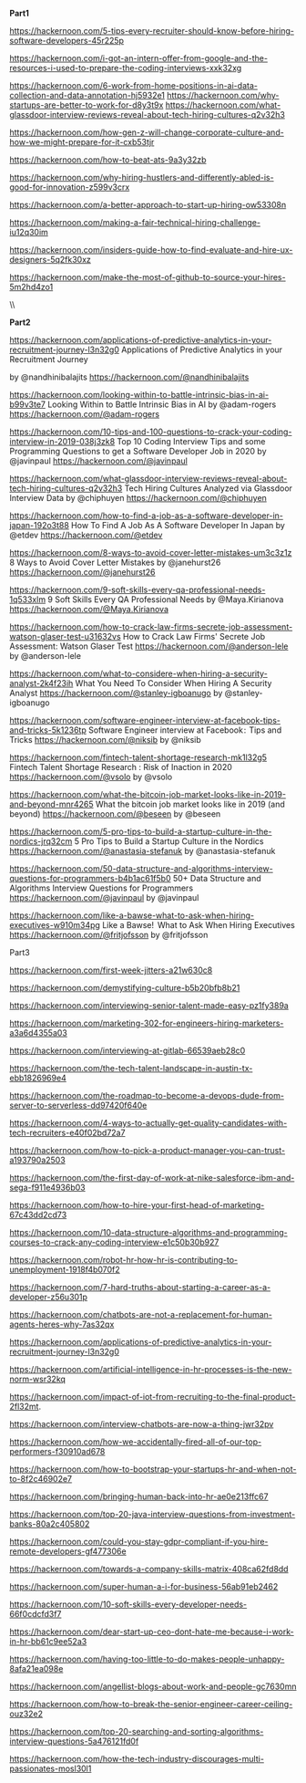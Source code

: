**Part1**



https://hackernoon.com/5-tips-every-recruiter-should-know-before-hiring-software-developers-45r225p

https://hackernoon.com/i-got-an-intern-offer-from-google-and-the-resources-i-used-to-prepare-the-coding-interviews-xxk32xg

https://hackernoon.com/6-work-from-home-positions-in-ai-data-collection-and-data-annotation-hj5932e1
https://hackernoon.com/why-startups-are-better-to-work-for-d8y3t9x
https://hackernoon.com/what-glassdoor-interview-reviews-reveal-about-tech-hiring-cultures-q2v32h3


https://hackernoon.com/how-gen-z-will-change-corporate-culture-and-how-we-might-prepare-for-it-cxb53tjr



https://hackernoon.com/how-to-beat-ats-9a3y32zb

https://hackernoon.com/why-hiring-hustlers-and-differently-abled-is-good-for-innovation-z599v3crx

https://hackernoon.com/a-better-approach-to-start-up-hiring-ow53308n

https://hackernoon.com/making-a-fair-technical-hiring-challenge-iu12q30im

https://hackernoon.com/insiders-guide-how-to-find-evaluate-and-hire-ux-designers-5q2fk30xz

https://hackernoon.com/make-the-most-of-github-to-source-your-hires-5m2hd4zo1



\\\

**Part2**

https://hackernoon.com/applications-of-predictive-analytics-in-your-recruitment-journey-l3n32g0
Applications of Predictive Analytics in your Recruitment Journey

by @nandhinibalajits
https://hackernoon.com/@nandhinibalajits


https://hackernoon.com/looking-within-to-battle-intrinsic-bias-in-ai-b99v3te7
Looking Within to Battle Intrinsic Bias in AI
by @adam-rogers
https://hackernoon.com/@adam-rogers



https://hackernoon.com/10-tips-and-100-questions-to-crack-your-coding-interview-in-2019-038j3zk8
Top 10 Coding Interview Tips and some Programming Questions to get a Software Developer Job in 2020
by @javinpaul
https://hackernoon.com/@javinpaul




https://hackernoon.com/what-glassdoor-interview-reviews-reveal-about-tech-hiring-cultures-q2v32h3
Tech Hiring Cultures Analyzed via Glassdoor Interview Data
by @chiphuyen
https://hackernoon.com/@chiphuyen

https://hackernoon.com/how-to-find-a-job-as-a-software-developer-in-japan-192o3t88
How To Find A Job As A Software Developer In Japan
by @etdev
https://hackernoon.com/@etdev

https://hackernoon.com/8-ways-to-avoid-cover-letter-mistakes-um3c3z1z
8 Ways to Avoid Cover Letter Mistakes
by @janehurst26
https://hackernoon.com/@janehurst26



https://hackernoon.com/9-soft-skills-every-qa-professional-needs-1q533xlm
9 Soft Skills Every QA Professional Needs
by @Maya.Kirianova
https://hackernoon.com/@Maya.Kirianova



https://hackernoon.com/how-to-crack-law-firms-secrete-job-assessment-watson-glaser-test-u31632vs
How to Crack Law Firms' Secrete Job Assessment: Watson Glaser Test
https://hackernoon.com/@anderson-lele
by @anderson-lele


https://hackernoon.com/what-to-considere-when-hiring-a-security-analyst-2k4f23ih
What You Need To Consider When Hiring A Security Analyst
https://hackernoon.com/@stanley-igboanugo
by @stanley-igboanugo



https://hackernoon.com/software-engineer-interview-at-facebook-tips-and-tricks-5k1236tp
Software Engineer interview at Facebook :  Tips and Tricks
https://hackernoon.com/@niksib
by @niksib

https://hackernoon.com/fintech-talent-shortage-research-mk1l32g5
Fintech Talent Shortage Research : Risk of Inaction in 2020
https://hackernoon.com/@vsolo
by @vsolo

https://hackernoon.com/what-the-bitcoin-job-market-looks-like-in-2019-and-beyond-mnr4265
What the bitcoin job market looks like in 2019 (and beyond)
https://hackernoon.com/@beseen
by @beseen


https://hackernoon.com/5-pro-tips-to-build-a-startup-culture-in-the-nordics-jrq32cm
5 Pro Tips to Build a Startup Culture in the Nordics
https://hackernoon.com/@anastasia-stefanuk
by @anastasia-stefanuk

https://hackernoon.com/50-data-structure-and-algorithms-interview-questions-for-programmers-b4b1ac61f5b0
50+ Data Structure and Algorithms Interview Questions for Programmers
https://hackernoon.com/@javinpaul
by @javinpaul


https://hackernoon.com/like-a-bawse-what-to-ask-when-hiring-executives-w910m34pg
Like a Bawse!   What to Ask When Hiring Executives
https://hackernoon.com/@fritjofsson
by @fritjofsson



Part3






https://hackernoon.com/first-week-jitters-a21w630c8



https://hackernoon.com/demystifying-culture-b5b20bfb8b21






https://hackernoon.com/interviewing-senior-talent-made-easy-pz1fy389a




https://hackernoon.com/marketing-302-for-engineers-hiring-marketers-a3a6d4355a03



https://hackernoon.com/interviewing-at-gitlab-66539aeb28c0




https://hackernoon.com/the-tech-talent-landscape-in-austin-tx-ebb1826969e4




https://hackernoon.com/the-roadmap-to-become-a-devops-dude-from-server-to-serverless-dd97420f640e




https://hackernoon.com/4-ways-to-actually-get-quality-candidates-with-tech-recruiters-e40f02bd72a7




https://hackernoon.com/how-to-pick-a-product-manager-you-can-trust-a193790a2503




https://hackernoon.com/the-first-day-of-work-at-nike-salesforce-ibm-and-sega-f911e4936b03




https://hackernoon.com/how-to-hire-your-first-head-of-marketing-67c43dd2cd73




https://hackernoon.com/10-data-structure-algorithms-and-programming-courses-to-crack-any-coding-interview-e1c50b30b927




https://hackernoon.com/robot-hr-how-hr-is-contributing-to-unemployment-1918f4b070f2



https://hackernoon.com/7-hard-truths-about-starting-a-career-as-a-developer-z56u301p



https://hackernoon.com/chatbots-are-not-a-replacement-for-human-agents-heres-why-7as32qx



https://hackernoon.com/applications-of-predictive-analytics-in-your-recruitment-journey-l3n32g0



https://hackernoon.com/artificial-intelligence-in-hr-processes-is-the-new-norm-wsr32kq




https://hackernoon.com/impact-of-iot-from-recruiting-to-the-final-product-2fl32mt.




https://hackernoon.com/interview-chatbots-are-now-a-thing-jwr32pv



https://hackernoon.com/how-we-accidentally-fired-all-of-our-top-performers-f30910ad678



https://hackernoon.com/how-to-bootstrap-your-startups-hr-and-when-not-to-8f2c46902e7



https://hackernoon.com/bringing-human-back-into-hr-ae0e213ffc67



https://hackernoon.com/top-20-java-interview-questions-from-investment-banks-80a2c405802



https://hackernoon.com/could-you-stay-gdpr-compliant-if-you-hire-remote-developers-gf477306e



https://hackernoon.com/towards-a-company-skills-matrix-408ca62fd8dd



https://hackernoon.com/super-human-a-i-for-business-56ab91eb2462



https://hackernoon.com/10-soft-skills-every-developer-needs-66f0cdcfd3f7



https://hackernoon.com/dear-start-up-ceo-dont-hate-me-because-i-work-in-hr-bb61c9ee52a3



https://hackernoon.com/having-too-little-to-do-makes-people-unhappy-8afa21ea098e



https://hackernoon.com/angellist-blogs-about-work-and-people-gc7630mn

https://hackernoon.com/how-to-break-the-senior-engineer-career-ceiling-ouz32e2

https://hackernoon.com/top-20-searching-and-sorting-algorithms-interview-questions-5a476121fd0f


https://hackernoon.com/how-the-tech-industry-discourages-multi-passionates-mosl30l1
